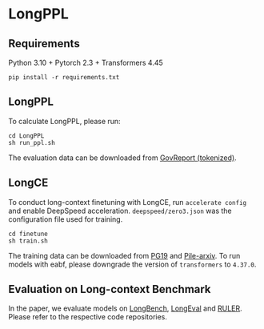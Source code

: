 # LongPPL


## Requirements
Python 3.10 + Pytorch 2.3 + Transformers 4.45

```
pip install -r requirements.txt
```

## LongPPL
To calculate LongPPL, please run:
```
cd LongPPL
sh run_ppl.sh
```
The evaluation data can be downloaded from [GovReport (tokenized)](https://huggingface.co/datasets/emozilla/govreport-test-tokenized).

## LongCE
To conduct long-context finetuning with LongCE, run `accelerate config` and enable DeepSpeed acceleration. `deepspeed/zero3.json` was the configuration file used for training. 
```
cd finetune
sh train.sh
```
The training data can be downloaded from [PG19](https://huggingface.co/datasets/emozilla/pg19) and [Pile-arxiv](https://huggingface.co/datasets/suolyer/pile_arxiv).
To run models with eabf, please downgrade the version of `transformers` to `4.37.0`.

## Evaluation on Long-context Benchmark
In the paper, we evaluate models on [LongBench](https://github.com/THUDM/LongBench), [LongEval](https://github.com/DachengLi1/LongChat) and [RULER](https://github.com/nvtransfer/RULER). Please refer to the respective code repositories.
